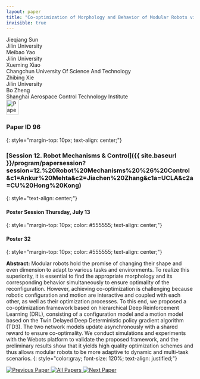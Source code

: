 ```yaml
---
layout: paper
title: "Co-optimization of Morphology and Behavior of Modular Robots via Hierarchical Deep Reinforcement Learning"
invisible: true
---
```

<div class="paper-authors">
<div class="paper-author-box">
    <div class="paper-author-name">Jieqiang Sun</div>
    <div class="paper-author-uni">Jilin University</div>
</div>
<div class="paper-author-box">
    <div class="paper-author-name">Meibao Yao</div>
    <div class="paper-author-uni">Jilin University</div>
</div>
<div class="paper-author-box">
    <div class="paper-author-name">Xueming Xiao</div>
    <div class="paper-author-uni">Changchun University Of Science And Technology</div>
</div>
<div class="paper-author-box">
    <div class="paper-author-name">Zhibing Xie</div>
    <div class="paper-author-uni">Jilin University</div>
</div>
<div class="paper-author-box">
    <div class="paper-author-name">Bo Zheng</div>
    <div class="paper-author-uni">Shanghai Aerospace Control Technology Institute</div>
</div>

</div><div class="paper-pdf">
<div> <a href="http://www.roboticsproceedings.org/rss19/p096.pdf"><img src="{{ site.baseurl }}/images/paper_link.png" alt="Paper Website" width = "33"  height = "40"/></a> </div>
</div>

### Paper ID 96
{: style="margin-top: 10px; text-align: center;"}

### [Session 12. Robot Mechanisms & Control]({{ site.baseurl }}/program/papersession?session=12.%20Robot%20Mechanisms%20%26%20Control&c1=Ankur%20Mehta&c2=Jiachen%20Zhang&c1a=UCLA&c2a=CU%20Hong%20Kong)
{: style="text-align: center;"}

#### Poster Session Thursday, July 13
{: style="margin-top: 10px; color: #555555; text-align: center;"}

#### Poster 32
{: style="margin-top: 10px; color: #555555; text-align: center;"}

<b style="color: black;">Abstract: </b>Modular robots hold the promise of changing their shape and even dimension to adapt to various tasks and environments. To realize this superiority, it is essential to find the appropriate morphology and its corresponding behavior simultaneously to ensure optimality of the reconfiguration. However, achieving co-optimization is challenging because robotic configuration and motion are interactive and coupled with each other, as well as their optimization processes. To this end, we proposed a co-optimization framework based on hierarchical Deep Reinforcement Learning (DRL), consisting of a configuration model and a motion model based on the Twin Delayed Deep Deterministic policy gradient algorithm (TD3). The two network models update asynchronously with a shared reward to ensure co-optimality. We conduct simulations and experiments with the Webots platform to validate the proposed framework, and the preliminary results show that it yields high quality optimization schemes and thus allows modular robots to be more adaptive to dynamic and multi-task scenarios.
{: style="color:gray; font-size: 120%; text-align: justified;"}


<div class="paper-menu">
<a href="{{ site.baseurl }}/program/papers/095/"> <img src="{{ site.baseurl }}/images/previous_paper_icon.png" alt="Previous Paper" title="Previous Paper"/> </a>
<a href="{{ site.baseurl }}/program/papers"><img src="{{ site.baseurl }}/images/overview_icon.png" alt="All Papers" title="All Papers"/> </a>
<a href="{{ site.baseurl }}/program/papers/097/"> <img src="{{ site.baseurl }}/images/next_paper_icon.png" alt="Next Paper" title="Next Paper"/> </a>

</div>
